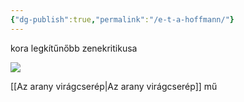 ```yaml
---
{"dg-publish":true,"permalink":"/e-t-a-hoffmann/"}
---
```


kora legkítűnőbb zenekritikusa

![](https://pushkinpress.com/wp-content/uploads/2020/08/HOFFMANN-WEBSITE.jpg)

[[Az arany virágcserép\|Az arany virágcserép]] mű

